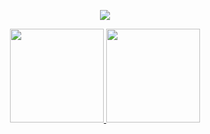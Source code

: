 <p align="center">
  <a href="https://github.com/xeyay">
    <img src="https://discord.c99.nl/widget/theme-3/465608989925834803.png"/>
     </a>
  </div>


<div align="center">
  <a href="https://github.com/leexey">
    <img height="150em" src="https://github-readme-stats.vercel.app/api?username=yeedny&count_private=true&include_all_commits=true&show_icons=true&theme=tokyonight&hide_border=false&show_owner=true"/>
    <img height="150em" src="https://github-readme-stats.vercel.app/api/top-langs/?username=KennedyReisz&theme=tokyonight&hide_border=false&&layout=compact"/>
  </a>
  <p align="center">
    <a href="https://github.com/leexey">
</p><br>
